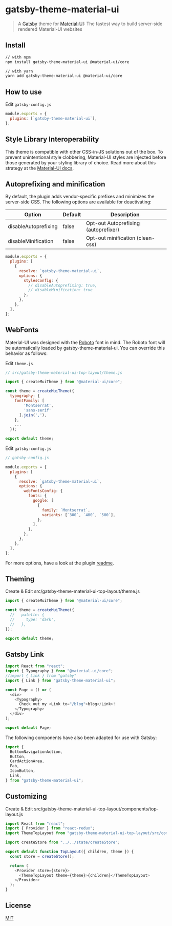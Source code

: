 # gatsby-theme-material-ui

> A [Gatsby](https://github.com/gatsbyjs/gatsby) theme for
> [Material-UI](https://github.com/mui-org/material-ui): The fastest way to build server-side rendered Material-UI websites

## Install

```sh
// with npm
npm install gatsby-theme-material-ui @material-ui/core

// with yarn
yarn add gatsby-theme-material-ui @material-ui/core
```

## How to use

Edit `gatsby-config.js`

```javascript
module.exports = {
  plugins: [`gatsby-theme-material-ui`],
};
```

## Style Library Interoperability

This theme is compatible with other CSS-in-JS solutions out of the box. To prevent unintentional style clobbering, Material-UI styles are injected before those generated by your styling library of choice. Read more about this strategy at the [Material-UI docs](https://material-ui.com/styles/advanced/#css-injection-order).

## Autoprefixing and minification

By default, the plugin adds vendor-specific prefixes and minimizes the server-side CSS. The following options are available for deactivating:

| Option               | Default | Description                          |
| -------------------- | ------- | ------------------------------------ |
| disableAutoprefixing | false   | Opt-out Autoprefixing (autoprefixer) |
| disableMinification  | false   | Opt-out minification (clean-css)     |

```javascript
module.exports = {
  plugins: [
    {
      resolve: `gatsby-theme-material-ui`,
      options: {
        stylesConfig: {
          // disableAutoprefixing: true,
          // disableMinification: true
        },
      },
    },
  ],
};
```

## WebFonts

Material-UI was designed with the [Roboto](https://fonts.google.com/specimen/Roboto) font in mind. The Roboto font will be automatically loaded by gatsby-theme-material-ui. You can override this behavior as follows:

Edit `theme.js`

```javascript
// src/gatsby-theme-material-ui-top-layout/theme.js

import { createMuiTheme } from "@material-ui/core";

const theme = createMuiTheme({
  typography: {
    fontFamily: [
        'Montserrat',
        'sans-serif'
      ].join(','),
    },
    ...
  });

export default theme;

```

Edit `gatsby-config.js`

```javascript
// gatsby-config.js

module.exports = {
  plugins: [
    {
      resolve: `gatsby-theme-material-ui`,
      options: {
        webFontsConfig: {
          fonts: {
            google: [
              {
                family: `Montserrat`,
                variants: [`300`, `400`, `500`],
              },
            ],
          },
        },
      },
    },
  ],
};
```

For more options, have a look at the plugin [readme](https://github.com/hupe1980/gatsby-plugin-webfonts/blob/master/gatsby-plugin-webfonts/README.md).

## Theming

Create & Edit src/gatsby-theme-material-ui-top-layout/theme.js

```javascript
import { createMuiTheme } from "@material-ui/core";

const theme = createMuiTheme({
  //   palette: {
  //     type: 'dark',
  //   },
});

export default theme;
```

## Gatsby Link

```javascript
import React from "react";
import { Typography } from "@material-ui/core";
//import { Link } from "gatsby"
import { Link } from "gatsby-theme-material-ui";

const Page = () => (
  <div>
    <Typography>
      Check out my <Link to="/blog">blog</Link>!
    </Typography>
  </div>
);

export default Page;
```

The following components have also been adapted for use with Gatsby:

```javascript
import {
  BottomNavigationAction,
  Button,
  CardActionArea,
  Fab,
  IconButton,
  Link,
} from "gatsby-theme-material-ui";
```

## Customizing

Create & Edit src/gatsby-theme-material-ui-top-layout/components/top-layout.js

```javascript
import React from "react";
import { Provider } from "react-redux";
import ThemeTopLayout from "gatsby-theme-material-ui-top-layout/src/components/top-layout";

import createStore from "../../state/createStore";

export default function TopLayout({ children, theme }) {
  const store = createStore();

  return (
    <Provider store={store}>
      <ThemeTopLayout theme={theme}>{children}</ThemeTopLayout>
    </Provider>
  );
}
```

## License

[MIT](LICENSE)
